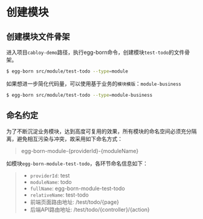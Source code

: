 # 创建模块

## 创建模块文件骨架

进入项目`cabloy-demo`路径，执行egg-born命令，创建模块`test-todo`的文件骨架。

```bash
$ egg-born src/module/test-todo --type=module
```

如果想进一步简化代码量，可以使用基于业务的`模块模版`：`module-business`

```bash
$ egg-born src/module/test-todo --type=module-business
```

## 命名约定
为了不断沉淀业务模块，达到高度可复用的效果，所有模块的命名空间必须充分隔离，避免相互污染与冲突，故采用如下命名方式：
> egg-born-module-{providerId}-{moduleName}

如模块`egg-born-module-test-todo`，各环节命名信息如下：
> - `providerId`: test
> - `moduleName`: todo
> - `fullName`: egg-born-module-test-todo
> - `relativeName`: test-todo
> - 前端页面路由地址: /test/todo/{page}
> - 后端API路由地址: /test/todo/{controller}/{action}
